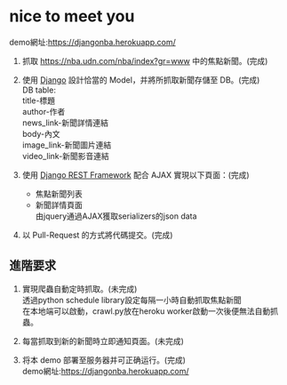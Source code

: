 # nice to meet you  
demo網址:https://djangonba.herokuapp.com/  
1. 抓取 https://nba.udn.com/nba/index?gr=www 中的焦點新聞。(完成)  
2. 使用 [Django](https://www.djangoproject.com/) 設計恰當的 Model，并將所抓取新聞存儲至 DB。(完成)  
   DB table:  
     title-標題  
     author-作者  
     news_link-新聞詳情連結  
     body-內文  
     image_link-新聞圖片連結  
     video_link-新聞影音連結  
     
3. 使用 [Django REST Framework](http://www.django-rest-framework.org/) 配合 AJAX 實現以下頁面：(完成)  
	 * 焦點新聞列表  
	 * 新聞詳情頁面  
	 由jquery通過AJAX獲取serializers的json data  
	 
4. 以 Pull-Request 的方式將代碼提交。(完成)  
	
## 進階要求  
1. 實現爬蟲自動定時抓取。(未完成)  
   透過python schedule library設定每隔一小時自動抓取焦點新聞  
   在本地端可以啟動，crawl.py放在heroku worker啟動一次後便無法自動抓蟲。  
   
2. 每當抓取到新的新聞時立即通知頁面。(未完成)  
3. 将本 demo 部署至服务器并可正确运行。(完成)  
   demo網址:https://djangonba.herokuapp.com/  
